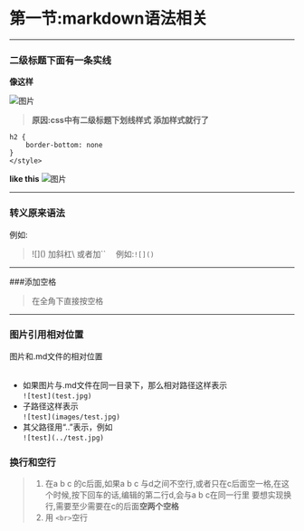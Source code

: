 # 第一节:markdown语法相关

----------
### 二级标题下面有一条实线 ###

**像这样**

![图片](images/3-1-1.png)
>**原因:css中有二级标题下划线样式**
>**添加样式就行了**
```<style>
h2 {
    border-bottom: none
}
</style>
```
**like this**
![图片](images/3-1-2.png)

---

### 转义原来语法
例如:
> \!\[]() 加斜杠\\
> 或者加\`\` 　例如:`![]()`

---

###添加空格

> 在全角下直接按空格  

---

### 图片引用相对位置
图片和.md文件的相对位置   
<br>
- 如果图片与.md文件在同一目录下，那么相对路径这样表示  
`![test](test.jpg)`  
- 子路径这样表示  
`![test](images/test.jpg)`  
- 其父路径用“..”表示，例如   
`![test](../test.jpg)`  

### 换行和空行
> 1. 在a b c 的c后面,如果a b c 与d之间不空行,或者只在c后面空一格,在这个时候,按下回车的话,编辑的第二行d,会与a b c在同一行里 要想实现换行,需要至少需要在c的后面**空两个空格**
> 2. 用 ```<br>```空行


 